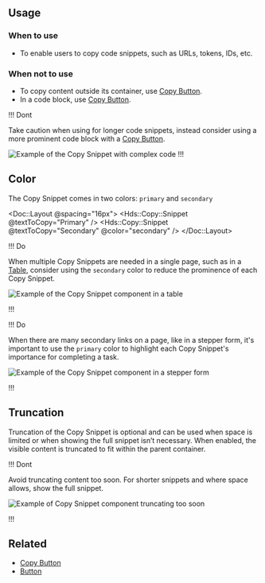 ## Usage

### When to use

- To enable users to copy code snippets, such as URLs, tokens, IDs, etc.

### When not to use

- To copy content outside its container, use [Copy Button](/components/copy/button).
- In a code block, use [Copy Button](/components/copy/button).


!!! Dont

Take caution when using for longer code snippets, instead consider using a more prominent code block with a [Copy Button](/components/copy/button).

![Example of the Copy Snippet with complex code](/assets/components/copy/copy-snippet-dont.png)
!!!

## Color

The Copy Snippet comes in two colors: `primary` and `secondary`

<Doc::Layout @spacing="16px">
    <Hds::Copy::Snippet @textToCopy="Primary" /> 
    <Hds::Copy::Snippet @textToCopy="Secondary" @color="secondary" />
</Doc::Layout>

!!! Do

When multiple Copy Snippets are needed in a single page, such as in a [Table](/components/table), consider using the `secondary` color to reduce the prominence of each Copy Snippet.

![Example of the Copy Snippet component in a table](/assets/components/copy/copy-snippet-table-do.png)

!!!

!!! Do 

When there are many secondary links on a page, like in a stepper form, it's important to use the `primary` color to highlight each Copy Snippet's importance for completing a task.

![Example of the Copy Snippet component in a stepper form](/assets/components/copy/copy-snippet-stepper-do.png)

!!!

## Truncation

Truncation of the Copy Snippet is optional and can be used when space is limited or when showing the full snippet isn’t necessary. When enabled, the visible content is truncated to fit within the parent container. 

!!! Dont

Avoid truncating content too soon. For shorter snippets and where space allows, show the full snippet. 

![Example of Copy Snippet component truncating too soon](/assets/components/copy/copy-snippet-truncation-dont.png)

!!!

## Related

- [Copy Button](/components/copy/button)
- [Button](/components/button)